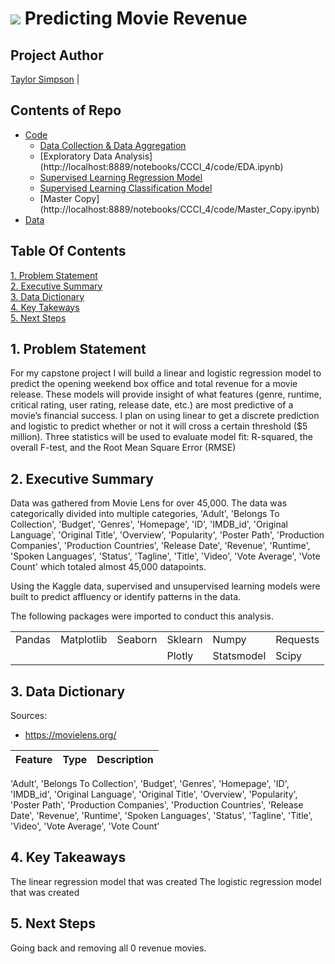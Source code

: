 # ![](https://ga-dash.s3.amazonaws.com/production/assets/logo-9f88ae6c9c3871690e33280fcf557f33.png) Predicting Movie Revenue

## Project Author
 [Taylor Simpson](https://github.com/taylorjsimpson) |

## Contents of Repo

<!--ts-->
* [Code](http://localhost:8889/tree/CCCI_4/code)
  * [Data Collection & Data Aggregation](http://localhost:8889/notebooks/Project_5/code/Data_Collection_%26_Cleaning.ipynb)
  * [Exploratory Data Analysis]
  (http://localhost:8889/notebooks/CCCI_4/code/EDA.ipynb)
  * [Supervised Learning Regression Model](http://localhost:8889/notebooks/CCCI_4/code/Supervised_Learning_Regression_Models.ipynb)
  * [Supervised Learning Classification Model](http://localhost:8889/notebooks/CCCI_4/code/Supervised_Learning_Classification_Model.ipynb)
  * [Master Copy]
  (http://localhost:8889/notebooks/CCCI_4/code/Master_Copy.ipynb)
* [Data](https://git.generalassemb.ly/cobkenney/Project_5/tree/master/data)
<!--te-->

## Table Of Contents
[1. Problem Statement](#1.-Problem-Statement)<br>
[2. Executive Summary](#2.-Tools-&-Methodology)<br>
[3. Data Dictionary](#3.-Data-Dictionary)<br>
[4. Key Takeways](#4.-Key-Takeaways)<br>
[5. Next Steps](#5.-Next-Steps)<br>

## 1. Problem Statement

For my capstone project I will build a linear and logistic regression model to predict the opening weekend box office and total revenue for a movie release. These models will provide insight of what features (genre, runtime, critical rating, user rating, release date, etc.) are most predictive of a movie’s financial success. I plan on using linear to get a discrete prediction and logistic to predict whether or not it will cross a certain threshold ($5 million). Three statistics will be used to evaluate model fit: R-squared, the overall F-test, and the Root Mean Square Error (RMSE)


## 2. Executive Summary

Data was gathered from Movie Lens for over 45,000. The data was categorically divided into multiple categories, 
       'Adult', 'Belongs To Collection', 'Budget', 'Genres', 'Homepage', 'ID',
       'IMDB_id', 'Original Language', 'Original Title', 'Overview',
       'Popularity', 'Poster Path', 'Production Companies',
       'Production Countries', 'Release Date', 'Revenue', 'Runtime',
       'Spoken Languages', 'Status', 'Tagline', 'Title', 'Video',
       'Vote Average', 'Vote Count' which totaled almost 45,000 datapoints.  

Using the Kaggle data, supervised and unsupervised learning models were built to predict affluency or identify patterns in the data.



The following packages were imported to conduct this analysis.

|                |            |         |         |            |          |
|----------------|------------|---------|---------|------------|----------|
| Pandas         | Matplotlib | Seaborn | Sklearn | Numpy      | Requests |
|                |            |         | Plotly  | Statsmodel | Scipy    |


## 3. Data Dictionary

Sources:
* https://movielens.org/


|Feature|Type|Description|
|---|---|---|
'Adult', 'Belongs To Collection', 'Budget', 'Genres', 'Homepage', 'ID',
       'IMDB_id', 'Original Language', 'Original Title', 'Overview',
       'Popularity', 'Poster Path', 'Production Companies',
       'Production Countries', 'Release Date', 'Revenue', 'Runtime',
       'Spoken Languages', 'Status', 'Tagline', 'Title', 'Video',
       'Vote Average', 'Vote Count'

## 4. Key Takeaways

The linear regression model that was created
The logistic regression model that was created

## 5. Next Steps

Going back and removing all 0 revenue movies.   
